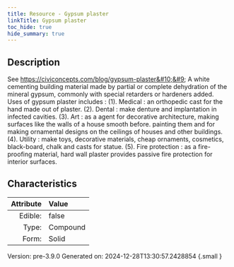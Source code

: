 ```yaml
---
title: Resource - Gypsum plaster
linkTitle: Gypsum plaster
toc_hide: true
hide_summary: true
---
```


## Description
 &#10;&#9;   See https://civiconcepts.com/blog/gypsum-plaster&#10;&#9;   A white cementing building material made by partial or complete &#10;&#9;   dehydration of the mineral gypsum, commonly with special retarders or &#10;&#9;   hardeners added.&#10;&#9;   &#10;&#9;   Uses of gypsum plaster includes : &#10;&#9;&#9;(1). Medical : an orthopedic cast for the hand made out of plaster. &#10;&#9;&#9;(2). Dental : make denture and implantation in infected cavities. &#10;&#9;&#9;(3). Art : as a agent for decorative architecture, making surfaces like the walls of a house smooth before. &#10;&#9;&#9;     painting them and for making ornamental designs on the ceilings of houses and other buildings. &#10;&#9;&#9;(4). Utility : make toys, decorative materials, cheap ornaments, cosmetics, black-board, chalk and casts for statue. &#10;&#9;&#9;(5). Fire protection : as a fire-proofing material, hard wall plaster provides passive fire protection &#10;&#9;&#9;     for interior surfaces. &#10;&#9;

## Characteristics

| Attribute      | Value |
|--------:|:------|
|Edible:|false|
|Type:|Compound|
|Form:|Solid|
 



    

Version: pre-3.9.0 Generated on: 2024-12-28T13:30:57.2428854
{.small }

